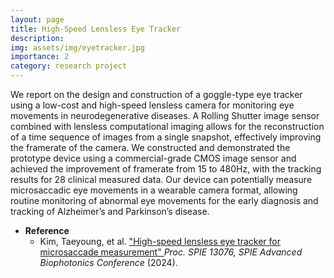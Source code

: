 ```yaml
---
layout: page
title: High-Speed Lensless Eye Tracker
description: 
img: assets/img/eyetracker.jpg
importance: 2
category: research project
---
```


We report on the design and construction of a goggle-type eye tracker using a low-cost and high-speed lensless camera for monitoring eye movements in neurodegenerative diseases. A Rolling Shutter image sensor combined with lensless computational imaging allows for the reconstruction of a time sequence of images from a single snapshot, effectively improving the framerate of the camera. We constructed and demonstrated the prototype device using a commercial-grade CMOS image sensor and achieved the improvement of framerate from 15 to 480Hz, with the tracking results for 28 clinical measured data. Our device can potentially measure microsaccadic eye movements in a wearable camera format, allowing routine monitoring of abnormal eye movements for the early diagnosis and tracking of Alzheimer’s and Parkinson’s disease.

* **Reference**
  * Kim, Taeyoung, et al. ["High-speed lensless eye tracker for microsaccade measurement" ](https://doi.org/10.1117/12.3017964)  *Proc. SPIE 13076, SPIE Advanced Biophotonics Conference* (2024).

